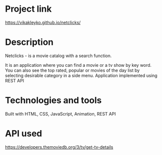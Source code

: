 # Project link
https://vikakleyko.github.io/netclicks/

# Description
Netclicks - is a movie catalog with a search function.

It is an application where you can find a movie or a tv show by key word. You can also see the top rated, popular or movies of the day list by selecting desirable category in a side menu. Application implemented using REST API

# Technologies and tools
Built with HTML, CSS, JavaScript, Animation, REST API

# API used

https://developers.themoviedb.org/3/tv/get-tv-details



